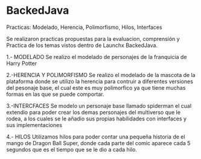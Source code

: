 # BackedJava
Practicas: Modelado, Herencia, Polimorfismo, Hilos, Interfaces


Se realizaron practicas propuestas para la evaluacion, comprensión y Practica de los temas vistos dentro de Launchx BackedJava. 

1.- MODELADO 
    Se realizo el modelado de personajes de la franquicia de Harry Potter 
    
2.-HERENCIA Y POLIMORFISMO
    Se realizo el modelado de la mascota de la plataforma donde se utilizo la herencia para contruir a diferentes versiones del pesonaje base, el cual este
    es muy polimorfico ya que tiene muchas formas en las que se puede comportar.
    
3.-INTERCFACES
   Se modelo un personaje base llamado spiderman el cual extendio para poder crear los demas personajes del multiverso que le rodea, a los cuales se le añadio
   sus propias habilidades con interfaces y sus implementaciones
   
4.- HILOS
    Utilizamos hilos para poder contar una pequeña historia de el mango de Dragon Ball Super, donde cada parte del comic aparece cada 5 segundos que es el tiempo
    que se le dio a cada hilo.
